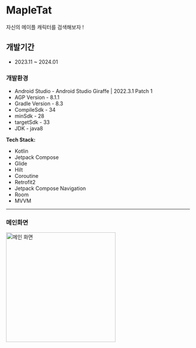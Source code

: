 # MapleTat 
자신의 메이플 캐릭터를 검색해보자 !


## 개발기간
* 2023.11 ~ 2024.01


### 개발환경
- Android Studio - Android Studio Giraffe | 2022.3.1 Patch 1
- AGP Version - 8.1.1
- Gradle Version - 8.3
- CompileSdk - 34
- minSdk - 28
- targetSdk - 33
- JDK - java8

**Tech Stack:**

- Kotlin
- Jetpack Compose
- Glide
- Hilt
- Coroutine 
- Retrofit2
- Jetpack Compose Navigation
- Room
- MVVM

---

### 메인화면


<img src="https://github.com/Jeong-Byeong-hun/MaSearch/assets/46989392/14dddb3d-0fba-4680-8a55-c098827c07a3" alt="메인 화면" width="300">


